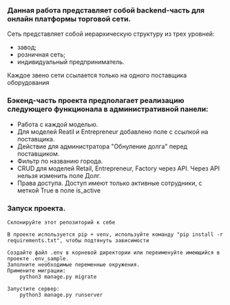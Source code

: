 ### Данная работа представляет собой backend-часть для онлайн платформы торговой сети.

Сеть представляет собой иерархическую структуру из трех уровней:

- завод;
- розничная сеть;
- индивидуальный предприниматель.

Каждое звено сети ссылается только на одного поставщика оборудования

### Бэкенд-часть проекта предполагает реализацию следующего функционала в административной панели:

- Работа с каждой моделью.
- Для моделей Reatil и Entrepreneur добавлено поле с ссылкой на поставщика.
- Действие для администратора "Обнуление долга" перед поставщиком.
- Фильтр по названию города.
- CRUD для моделей Retail, Entrepreneur, Factory через API. Через API нельзя изменить поле Долг.
- Права доступа. Доступ имеют только активные сотрудники, с меткой True в поле is_active

### Запуск проекта.

    Склонируйте этот репозиторий к себе
    
    В проекте используется pip + venv, используйте команду "pip install -r requirements.txt", чтобы подтянуть зависимости 
    
    Создайте файл .env в корневой директории или переименуйте имеющийся в проекте .env_sample. 
    Заполните необходимые переменные окружения.
    Примените миграции:
        python3 manage.py migrate

    Запустите сервер:
        python3 manage.py runserver
